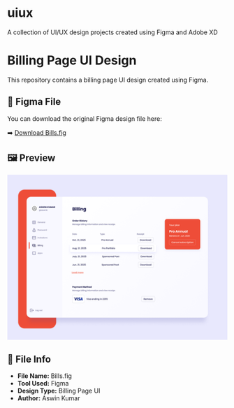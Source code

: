 # uiux
A collection of UI/UX design projects created using Figma and Adobe XD
# Billing Page UI Design

This repository contains a billing page UI design created using Figma.

## 🔗 Figma File

You can download the original Figma design file here:

➡️ [Download Bills.fig](./Bills.fig)

## 🖼️ Preview

![Billing Page Preview](billing-preview.png)

## 📁 File Info

- **File Name:** Bills.fig
- **Tool Used:** Figma
- **Design Type:** Billing Page UI
- **Author:** Aswin Kumar

